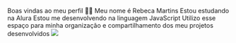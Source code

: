 Boas vindas ao meu perfil 💙💙
Meu nome é Rebeca Martins
Estou estudando na Alura
Estou me desenvolvendo na linguagem JavaScript
Utilizo esse espaço para minha organização e compartilhamento dos meu projetos desenvolvidos
![](https://caes-e-cia.com.br/wp-content/uploads/2019/10/revista-caesecia-gato-preto-1.png)
